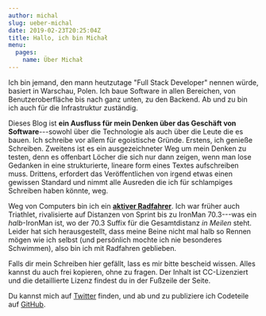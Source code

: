 ```yaml
---
author: michal
slug: ueber-michal
date: 2019-02-23T20:25:04Z
title: Hallo, ich bin Michał
menu:
  pages:
    name: Über Michał
---
```


Ich bin jemand, den mann heutzutage "Full Stack Developer" nennen würde, basiert in Warschau, Polen. Ich baue Software in allen Bereichen, von Benutzeroberfläche bis nach ganz unten, zu den Backend. Ab und zu bin ich auch für die Infrastruktur zuständig.

<!--more-->

Dieses Blog ist **ein Ausfluss für mein Denken über das Geschäft von Software**---sowohl über die Technologie als auch über die Leute die es bauen. Ich schreibe vor allem für egoistische Gründe. Erstens, ich genieße Schreiben. Zweitens ist es ein ausgezeichneter Weg um mein Denken zu testen, denn es offenbart Löcher die sich nur dann zeigen, wenn man lose Gedanken in eine strukturierte, lineare form eines Textes aufschreiben muss. Drittens, erfordert das Veröffentlichen von irgend etwas einen gewissen Standard und nimmt alle Ausreden die ich für schlampiges Schreiben haben könnte, weg.

Weg von Computers bin ich ein [__aktiver Radfahrer__](https://www.strava.com/athletes/17745574). Ich war früher auch Triathlet, rivalisierte auf Distanzen von Sprint bis zu IronMan 70.3---was ein *halb*-IronMan ist, wo der 70.3 Suffix für die Gesamtdistanz *in Meilen* steht. Leider hat sich herausgestellt, dass meine Beine nicht mal halb so Rennen mögen wie ich selbst (und persönlich mochte ich nie besonderes Schwimmen), also bin ich mit Radfahren geblieben.

Falls dir mein Schreiben hier gefällt, lass es mir bitte bescheid wissen. Alles kannst du auch frei kopieren, ohne zu fragen. Der Inhalt ist CC-Lizenziert und die detaillierte Lizenz findest du in der Fußzeile der Seite.

Du kannst mich auf [Twitter](https://twitter.com/mpaluchowski) finden, und ab und zu publiziere ich Codeteile auf [GitHub](https://github.com/mpaluchowski).
